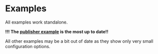 # Examples

All examples work standalone.

**!!! The [publisher example](publisher) is the most up to date!!**

All other examples may be a bit out of date as they show only very small
configuration options.